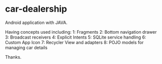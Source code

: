 # car-dealership


Android application with JAVA.

Having concepts used including:
1: Fragments
2: Bottom navigation drawer
3: Broadcast receivers
4: Explicit Intents
5: SQLite service handling
6: Custom App Icon
7: Recycler View and adapters
8: POJO models for managing car details


Thanks.
